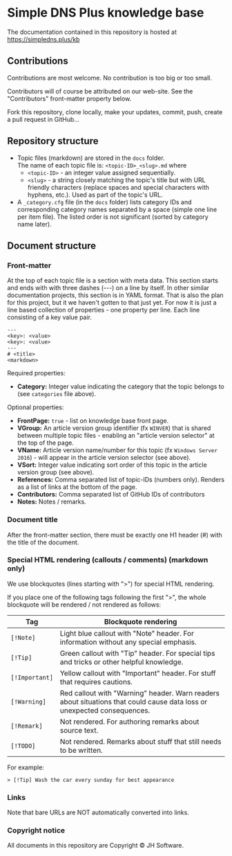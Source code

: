 ﻿# Simple DNS Plus knowledge base

The documentation contained in this repository is hosted at <https://simpledns.plus/kb>

## Contributions

Contributions are most welcome. No contribution is too big or too small.

Contributors will of course be attributed on our web-site. See the "Contributors" front-matter property below.

Fork this repository, clone locally, make your updates, commit, push, create a pull request in GitHub...

## Repository structure

- Topic files (markdown) are stored in the `docs` folder.  
The name of each topic file is: `<topic-ID>_<slug>.md` where
  - `<topic-ID>` - an integer value assigned sequentially.
  - `<slug>` - a string closely matching the topic's title but with URL friendly characters (replace spaces and special characters with hyphens, etc.). Used as part of the topic's URL.
- A `_category.cfg` file (in the `docs` folder) lists category IDs and corresponding category names separated by a space (simple one line per item file). The listed order is not significant (sorted by category name later).

## Document structure

### Front-matter

At the top of each topic file is a section with meta data. This section starts and ends with with three dashes (---) on a line by itself.
In other similar documentation projects, this section is in YAML format.
That is also the plan for this project, but it we haven't gotten to that just yet.
For now it is just a line based collection of properties - one property per line.
Each line consisting of a key value pair.

```
---
<key>: <value>
<key>: <value>
---
# <title>
<markdown>
```

Required properties: 
 
- **Category:** Integer value indicating the category that the topic belongs to (see `categories` file above).

Optional properties:  

- **FrontPage:** `true` - list on knowledge base front page.
- **VGroup:** An article version group identifier (fx `WINVER`) that is shared between multiple topic files - enabling an "article version selector" at the top of the page. 
- **VName:** Article version name/number for this topic (fx `Windows Server 2016`) - will appear in the article version selector (see above).
- **VSort:** Integer value indicating sort order of this topic in the article version group (see above). 
- **References:** Comma separated list of topic-IDs (numbers only). Renders as a list of links at the bottom of the page.
- **Contributors:** Comma separated list of GitHub IDs of contributors  
- **Notes:** Notes / remarks.

### Document title

After the front-matter section, there must be exactly one H1 header (#) with the title of the document.

### Special HTML rendering (callouts / comments) (markdown only)

We use blockquotes (lines starting with ">") for special HTML rendering.

If you place one of the following tags following the first ">", the whole blockquote will be rendered / not rendered as follows:

| Tag | Blockquote rendering |
| --- | --- |
| `[!Note]`      | Light blue callout with "Note" header. For information without any special emphasis.| 
| `[!Tip]`       | Green callout with "Tip" header. For special tips and tricks or other helpful knowledge. | 
| `[!Important]` | Yellow callout with "Important" header. For stuff that requires cautions.  |
| `[!Warning]`   | Red callout with "Warning" header. Warn readers about situations that could cause data loss or unexpected consequences. |
| `[!Remark]` | Not rendered. For authoring remarks about source text. |
| `[!TODO]` | Not rendered. Remarks about stuff that still needs to be written. |

For example:

```
> [!Tip] Wash the car every sunday for best appearance
```

### Links

Note that bare URLs are NOT automatically converted into links.

### Copyright notice

All documents in this repository are Copyright &copy; JH Software.
